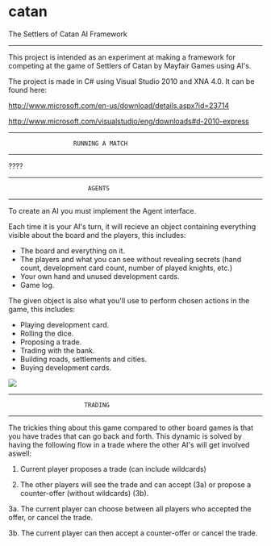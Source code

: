 catan
==========================================================

The Settlers of Catan AI Framework

----------------------------------------------------------
This project is intended as an experiment at making a
framework for competing at the game of Settlers of Catan
by Mayfair Games using AI's.

The project is made in C# using Visual Studio 2010 and
XNA 4.0. It can be found here:

http://www.microsoft.com/en-us/download/details.aspx?id=23714

http://www.microsoft.com/visualstudio/eng/downloads#d-2010-express

----------------------------------------------------------
                      RUNNING A MATCH
----------------------------------------------------------

????

----------------------------------------------------------
                          AGENTS
----------------------------------------------------------
To create an AI you must implement the Agent interface.

Each time it is your AI's turn, it will recieve an object
containing everything visible about the board and the
players, this includes:

* The board and everything on it.
* The players and what you can see without revealing
  secrets (hand count, development card count, number of
  played knights, etc.)
* Your own hand and unused development cards.
* Game log.
  
The given object is also what you'll use to perform chosen
actions in the game, this includes:

* Playing development card.
* Rolling the dice.
* Proposing a trade.
* Trading with the bank.
* Building roads, settlements and cities.
* Buying development cards.

<img src="https://docs.google.com/drawings/d/1RH69Vucy1VBqW0YaUUklK9THl8kOxvpyc3Oe4-oKl4g/pub?w=960&amp;h=720">

----------------------------------------------------------
                         TRADING
----------------------------------------------------------

The trickies thing about this game compared to other board
games is that you have trades that can go back and forth.
This dynamic is solved by having the following flow in a
trade where the other AI's will get involved aswell:

1.  Current player proposes a trade (can include 
    wildcards)

2.  The other players will see the trade and can accept
   (3a) or propose a counter-offer (without wildcards)
   (3b).
   
3a. The current player can choose between all players
    who accepted the offer, or cancel the trade.
	
3b. The current player can then accept a counter-offer
    or cancel the trade.
